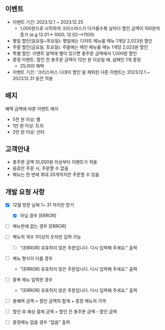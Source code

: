 ## 이벤트
- 이벤트 기간: 2023.12.1 ~ 2023.12.25
  - 1,000원으로 시작하여 크리스마스가 다가올수록 날마다 할인 금액이 100원씩 증가
  (e.g 12.01-> 1000, 12.02-->1100)
- 평일 할인(일요일~목요일): 평일에는 디저트 메뉴를 메뉴 1개당 2,023원 할인
- 주말 할인(금요일, 토요일): 주말에는 메인 메뉴를 메뉴 1개당 2,023원 할인
- 특별 할인: 이벤트 달력에 별이 있으면 총주문 금액에서 1,000원 할인
- 증정 이벤트: 할인 전 총주문 금액이 12만 원 이상일 때, 샴페인 1개 증정
  - 25,000 해택
- 이벤트 기간: '크리스마스 디데이 할인'을 제외한 다른 이벤트는 2023.12.1 ~ 2023.12.31 동안 적용

## 배지
혜택 금액에 따른 이밴트 배지
- 5천 원 이상: 별
- 1만 원 이상: 트리
- 2만 원 이상: 산타

## 고객안내
- 총주문 금액 10,000원 이상부터 이벤트가 적용
- 음료만 주문 시, 주문할 수 없음
- 메뉴는 한 번에 최대 20개까지만 주문할 수 있음

## 개발 요청 사항
- [x] 12월 방문 날짜 1~ 31 까지만 받기
  - [x] 아닐 경우 [ERROR]
- [ ] 메뉴판에 없는 경우 [ERROR]
- [ ] 메뉴의 개수 1이상의 숫자만 입력 가능
  - [ ] "[ERROR] 유효하지 않은 주문입니다. 다시 입력해 주세요." 출력
- [ ] 메뉴 형식이 다를 경우
    - "[ERROR] 유효하지 않은 주문입니다. 다시 입력해 주세요." 출력
- [ ] 중복 메뉴 입력한 경우
  - "[ERROR] 유효하지 않은 주문입니다. 다시 입력해 주세요." 출력

- [ ] 총혜택 금액 = 할인 금액의 합계 + 증정 메뉴의 가격
- [ ] 할인 후 예상 결제 금액 = 할인 전 총주문 금액 - 할인 금액
- [ ] 증정메뉴 없을 경우 "없음" 출력